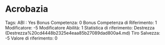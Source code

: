 # Acrobazia

Tags: ABI
: Yes
Bonus Competenza: 0
Bonus Competenza di Riferimento: 1
Modificatore: -5
Modificatore  Abilità: 1
Statistica di riferimento: Destrezza (Destrezza%20cd4448b2325e4eaa85b27089dad800a4.md)
Tiro Salvezza: -5
Valore di riferimento: 0